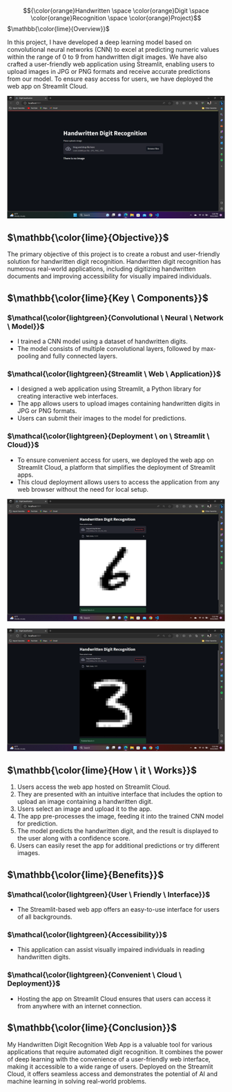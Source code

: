 
$${\color{orange}Handwritten \space \color{orange}Digit \space \color{orange}Recognition \space \color{orange}Project}$$
$\mathbb{\color{lime}{Overview}}$

In this project, I have developed a deep learning model based on convolutional neural networks (CNN) to excel at predicting numeric values within the range of 0 to 9 from handwritten digit images. We have also crafted a user-friendly web application using Streamlit, enabling users to upload images in JPG or PNG formats and receive accurate predictions from our model. To ensure easy access for users, we have deployed the web app on Streamlit Cloud.

![Project App Screenshot](pic1.png)

## $\mathbb{\color{lime}{Objective}}$

The primary objective of this project is to create a robust and user-friendly solution for handwritten digit recognition. Handwritten digit recognition has numerous real-world applications, including digitizing handwritten documents and improving accessibility for visually impaired individuals.

## $\mathbb{\color{lime}{Key \ Components}}$

### $\mathcal{\color{lightgreen}{Convolutional \ Neural \ Network \ Model}}$

- I trained a CNN model using a dataset of handwritten digits.
- The model consists of multiple convolutional layers, followed by max-pooling and fully connected layers.

### $\mathcal{\color{lightgreen}{Streamlit \ Web \ Application}}$

- I designed a web application using Streamlit, a Python library for creating interactive web interfaces.
- The app allows users to upload images containing handwritten digits in JPG or PNG formats.
- Users can submit their images to the model for predictions.

### $\mathcal{\color{lightgreen}{Deployment \ on \ Streamlit \ Cloud}}$

- To ensure convenient access for users, we deployed the web app on Streamlit Cloud, a platform that simplifies the deployment of Streamlit apps.
- This cloud deployment allows users to access the application from any web browser without the need for local setup.

![Project App Screenshot](pic2.png)


![Project App Screenshot](pic3.png)

## $\mathbb{\color{lime}{How \ it \ Works}}$ 

1. Users access the web app hosted on Streamlit Cloud.
2. They are presented with an intuitive interface that includes the option to upload an image containing a handwritten digit.
3. Users select an image and upload it to the app.
4. The app pre-processes the image, feeding it into the trained CNN model for prediction.
5. The model predicts the handwritten digit, and the result is displayed to the user along with a confidence score.
6. Users can easily reset the app for additional predictions or try different images.

## $\mathbb{\color{lime}{Benefits}}$

### $\mathcal{\color{lightgreen}{User \ Friendly \ Interface}}$

- The Streamlit-based web app offers an easy-to-use interface for users of all backgrounds.

### $\mathcal{\color{lightgreen}{Accessibility}}$

- This application can assist visually impaired individuals in reading handwritten digits.

### $\mathcal{\color{lightgreen}{Convenient \ Cloud \ Deployment}}$

- Hosting the app on Streamlit Cloud ensures that users can access it from anywhere with an internet connection.

## $\mathbb{\color{lime}{Conclusion}}$

My Handwritten Digit Recognition Web App is a valuable tool for various applications that require automated digit recognition. It combines the power of deep learning with the convenience of a user-friendly web interface, making it accessible to a wide range of users. Deployed on the Streamlit Cloud, it offers seamless access and demonstrates the potential of AI and machine learning in solving real-world problems.

